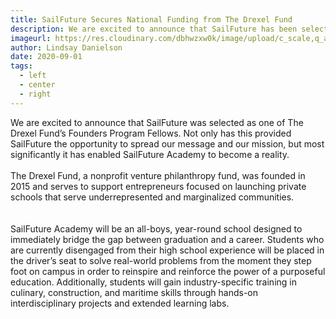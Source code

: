 ```yaml
---
title: SailFuture Secures National Funding from The Drexel Fund
description: We are excited to announce that SailFuture has been selected as a national finalist to receive grant funding from The Drexel Fund.
imageurl: https://res.cloudinary.com/dbhwzxw0k/image/upload/c_scale,q_auto:eco,w_425/v1613411726/SailFuture%20Academy/Blog%20Posts/27220_5066_1.jpg
author: Lindsay Danielson
date: 2020-09-01
tags:
  - left
  - center
  - right
---
```


We are excited to announce that SailFuture was selected as one of The Drexel Fund’s Founders Program Fellows. Not only has this provided SailFuture the opportunity to spread our message and our mission, but most significantly it has enabled SailFuture Academy to become a reality.
<br><br>
The Drexel Fund, a nonprofit venture philanthropy fund, was founded in 2015 and serves to support entrepreneurs focused on launching private schools that serve underrepresented and marginalized communities.  
<br><br>
SailFuture Academy will be an all-boys, year-round school designed to immediately bridge the gap between graduation and a career. Students who are currently disengaged from their high school experience will be placed in the driver’s seat to solve real-world problems from the moment they step foot on campus in order to reinspire and reinforce the power of a purposeful education. Additionally, students will gain industry-specific training in culinary, construction, and maritime skills through hands-on interdisciplinary projects and extended learning labs.  